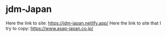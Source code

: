 # jdm-Japan
Here the link to site: https://jdm-japan.netlify.app/
Here the link to site that I try to copy: https://www.asap-japan.co.jp/
